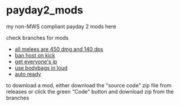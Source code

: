 # payday2_mods

my non-MWS compliant payday 2 mods here

check branches for mods

- [all melees are 450 dmg and 140 dps](https://github.com/calculatortamer/payday2_mods/tree/equal_melee)
- [ban host on kick](https://github.com/calculatortamer/payday2_mods/tree/ban_host_on_kick)
- [get everyone's ip](https://github.com/calculatortamer/payday2_mods/tree/get_everyones_ip)
- [use bodybags in loud](https://github.com/calculatortamer/payday2_mods/tree/bodybag_loud)
- [auto ready](https://github.com/calculatortamer/payday2_mods/blob/auto_ready)

to download a mod, either download the "source code" zip file from releases
or click the green "Code" button and download zip from the branches
